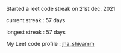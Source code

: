 Started a leet code streak on 21st dec. 2021

current streak : 57 days

longest streak : 57 days

My Leet code profile : [jha_shivamm](https://leetcode.com/jha_shivamm/)


